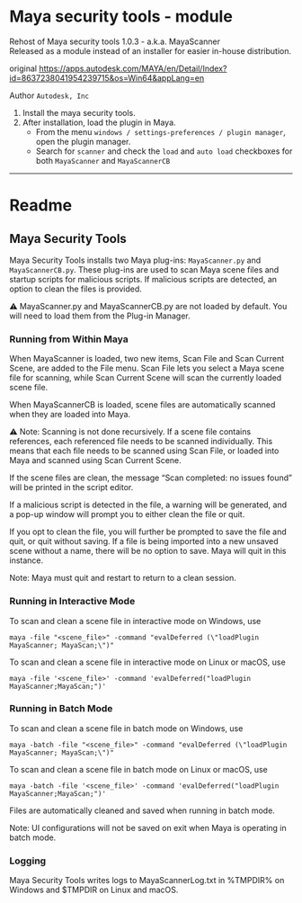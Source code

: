 # Maya security tools - module
Rehost of Maya security tools 1.0.3 - a.k.a. MayaScanner  
Released as a module instead of an installer for easier in-house distribution.

original https://apps.autodesk.com/MAYA/en/Detail/Index?id=8637238041954239715&os=Win64&appLang=en

Author `Autodesk, Inc`

1. Install the maya security tools.
2. After installation, load the plugin in Maya.
   - From the menu `windows / settings-preferences / plugin manager`, open the plugin manager.
   - Search for `scanner` and check the `load` and `auto load` checkboxes for both `MayaScanner` and `MayaScannerCB`

--- 

# Readme

## Maya Security Tools
Maya Security Tools installs two Maya plug-ins: `MayaScanner.py` and `MayaScannerCB.py`. These plug-ins 
are used to scan Maya scene files and startup scripts for malicious scripts. If malicious scripts are 
detected, an option to clean the files is provided.

⚠️ MayaScanner.py and MayaScannerCB.py are not loaded by default. You will need to load them from the 
Plug-in Manager.

### Running from Within Maya
When MayaScanner is loaded, two new items, Scan File and Scan Current Scene, are added to the File 
menu. Scan File lets you select a Maya scene file for scanning, while Scan Current Scene will scan the 
currently loaded scene file.

When MayaScannerCB is loaded, scene files are automatically scanned when they are loaded into Maya.

⚠️ Note: Scanning is not done recursively. If a scene file contains references, each referenced file needs to 
be scanned individually. This means that each file needs to be scanned using Scan File, or loaded into 
Maya and scanned using Scan Current Scene.

If the scene files are clean, the message “Scan completed: no issues found” will be printed in the script 
editor.

If a malicious script is detected in the file, a warning will be generated, and a pop-up window will 
prompt you to either clean the file or quit.

If you opt to clean the file, you will further be prompted to save the file and quit, or quit without saving.
If a file is being imported into a new unsaved scene without a name, there will be no option to save. 
Maya will quit in this instance.

Note: Maya must quit and restart to return to a clean session.

### Running in Interactive Mode 
To scan and clean a scene file in interactive mode on Windows, use
```
maya -file "<scene_file>" -command "evalDeferred (\"loadPlugin MayaScanner; MayaScan;\")"
```
To scan and clean a scene file in interactive mode on Linux or macOS, use
```
maya -file '<scene_file>' -command 'evalDeferred("loadPlugin MayaScanner;MayaScan;")'
```

### Running in Batch Mode
To scan and clean a scene file in batch mode on Windows, use
```
maya -batch -file "<scene_file>" -command "evalDeferred (\"loadPlugin MayaScanner; MayaScan;\")"
```
To scan and clean a scene file in batch mode on Linux or macOS, use
```
maya -batch -file '<scene_file>' -command 'evalDeferred("loadPlugin MayaScanner;MayaScan;")'
```
Files are automatically cleaned and saved when running in batch mode.

Note: UI configurations will not be saved on exit when Maya is operating in batch mode.

### Logging
Maya Security Tools writes logs to MayaScannerLog.txt in %TMPDIR% on Windows and $TMPDIR on 
Linux and macOS.

